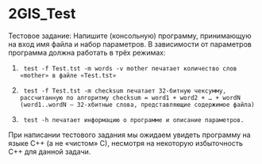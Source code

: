 # 2GIS_Test
Тестовое задание:
Напишите (консольную) программу, принимающую на вход  имя файла и набор параметров. В зависимости от параметров программа должна работать в трёх режимах:
1)      test -f Test.tst -m words -v mother печатает количество слов «mother» в файле «Test.tst»
2)      test -f Test.tst -m checksum печатает 32-битную чексумму, рассчитанную по алгоритму checksum = word1 + word2 + … + wordN (word1..wordN – 32-хбитные слова, представляющие содержимое файла)
3)      test -h печатает информацию о программе и описание параметров.
При написании тестового задания мы ожидаем увидеть программу на языке С++ (а не «чистом» С), несмотря на некоторую избыточность С++ для данной задачи.
